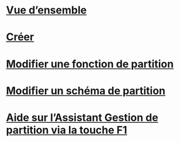 # [Vue d’ensemble](partitioned-tables-and-indexes.md)  
# [Créer](create-partitioned-tables-and-indexes.md)  
# [Modifier une fonction de partition](modify-a-partition-function.md)  
# [Modifier un schéma de partition](modify-a-partition-scheme.md)  
# [Aide sur l’Assistant Gestion de partition via la touche F1](manage-partition-wizard-f1-help.md)  
